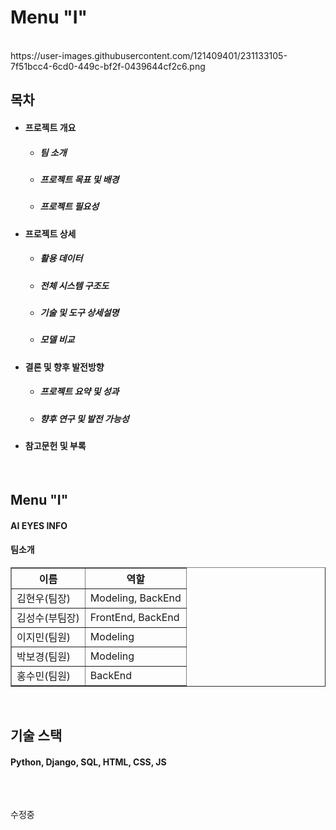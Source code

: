 # Menu "I"
<br>
<img width="https://user-images.githubusercontent.com/121409401/231132894-8961aa96-c22d-495d-9380-c0b91b0ee318.png"/>
<br>
https://user-images.githubusercontent.com/121409401/231133105-7f51bcc4-6cd0-449c-bf2f-0439644cf2c6.png

## 목차
- #### 프로젝트 개요
	- ##### 팀 소개

	- ##### 프로젝트 목표 및 배경
	- ##### 프로젝트 필요성
- #### 프로젝트 상세
	- ##### 활용 데이터
	- ##### 전체 시스템 구조도
	- ##### 기술 및 도구 상세설명
	- ##### 모델 비교
- #### 결론 및 향후 발전방향
	- ##### 프로젝트 요약 및 성과
	- ##### 향후 연구 및 발전 가능성
- #### 참고문헌 및 부록

<br>

## Menu "I"
#### AI EYES INFO

<p align="justify">

#### 팀소개
<table border="1">
	<th>이름</th>
	<th>역할</th>
	<tr>
	    <td>김현우(팀장)</td>
	    <td>Modeling, BackEnd</td>
	</tr>
	<tr>
	    <td>김성수(부팀장)</td>
	    <td>FrontEnd, BackEnd</td>
	</tr>
	<tr>
      	    <td>이지민(팀원)</td>
	    <td>Modeling</td>
	</tr>
	    <td>박보경(팀원)</td>
	    <td>Modeling</td>
	<tr>
            <td>홍수민(팀원)</td>
	    <td>BackEnd</td>
	</tr>
</table>
</p>

<p align="center">
</p>

<br>

## 기술 스택
<p>
	
#### Python, Django, SQL, HTML, CSS, JS
	
</p>
<br>

## 
수정중
